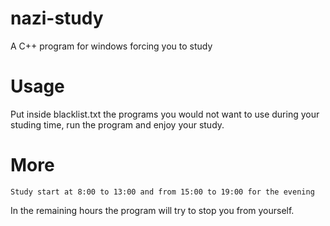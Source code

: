 # nazi-study
A C++ program for windows forcing you to study 

# Usage
Put inside blacklist.txt the programs you would not want to use during your studing time, run the program and enjoy your study. 

# More
    Study start at 8:00 to 13:00 and from 15:00 to 19:00 for the evening
In the remaining hours the program will try to stop you from yourself.

# 
